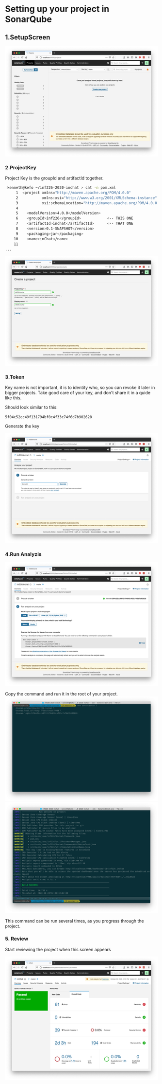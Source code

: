 # Setting up your project in SonarQube

## 1.SetupScreen

![SetupScreen](img/1setup.png)

### 2.ProjectKey

Project Key is the groupId and artifactId together.

```sh
 kenneth@kefo ~/inf226-2020-inchat > cat -n pom.xml
     1	<project xmlns="http://maven.apache.org/POM/4.0.0"
     2	         xmlns:xsi="http://www.w3.org/2001/XMLSchema-instance"
     3	         xsi:schemaLocation="http://maven.apache.org/POM/4.0.0 http://maven.apache.org/maven-v4_0_0.xsd">
     4	
     5	  <modelVersion>4.0.0</modelVersion>
     6	  <groupId>inf226</groupId>            <-- THIS ONE
     7	  <artifactId>inchat</artifactId>      <-- THAT ONE
     8	  <version>0.1-SNAPSHOT</version>
     9	  <packaging>jar</packaging>
    10	  <name>inChat</name>
    11	
...
```

![Project ID](img/2id.png)

### 3.Token

Key name is not important, it is to identity who, so you can revoke it later in bigger projects.
Take good care of your key, and don't share it in a quide like this.

Should look similar to this:

`5f04c52cc49f131794bf0c4f33c74f6d7b902628`

Generate the key

![Token Generate](img/3token.png)

### 4.Run Analyzis

![Run Analysis](img/4analyze.png)

Copy the command and run it in the root of your project.
![Run Commandline Analysis](img/5cmd1.png)
![Run Commandline Analysis](img/5cmd2.png)

This command can be run several times, as you progress through the project.

### 5. Review

Start reviewing the project when this screen appears

![Review](img/6done.png)

